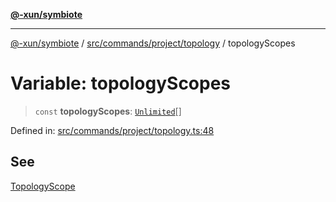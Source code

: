 [**@-xun/symbiote**](../../../../../README.md)

***

[@-xun/symbiote](../../../../../README.md) / [src/commands/project/topology](../README.md) / topologyScopes

# Variable: topologyScopes

> `const` **topologyScopes**: [`Unlimited`](../../../../configure/enumerations/UnlimitedGlobalScope.md#unlimited)[]

Defined in: [src/commands/project/topology.ts:48](https://github.com/Xunnamius/symbiote/blob/8fd852f7d3d2b033b941b077eff32144929c5b55/src/commands/project/topology.ts#L48)

## See

[TopologyScope](../../../../configure/enumerations/UnlimitedGlobalScope.md)
